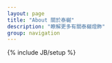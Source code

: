 ```yaml
---
layout: page
title: "About 關於泰樾"
description: "瞭解更多有關泰樾燈飾"
group: navigation
---
```

{% include JB/setup %}
